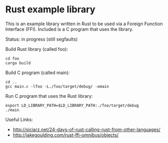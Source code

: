 # Rust example library

This is an example library written in Rust to be used via a Foreign Function Interface (FFI).
Included is a C program that uses the library. 

Status: in progress (still segfaults)


Build Rust library (called foo):
```
cd foo
cargo build
```

Build C program (called main):
```
cd ..
gcc main.c -lfoo -L./foo/target/debug/ -omain
```

Run C program that uses the Rust library:
```
export LD_LIBRARY_PATH=$LD_LIBRARY_PATH:./foo/target/debug
./main
```

Useful Links:
* http://siciarz.net/24-days-of-rust-calling-rust-from-other-languages/
* http://jakegoulding.com/rust-ffi-omnibus/objects/
